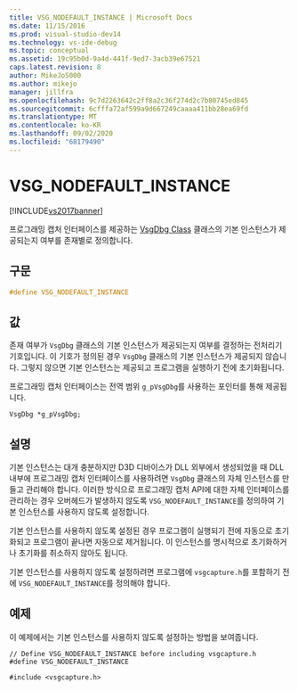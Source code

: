 ```yaml
---
title: VSG_NODEFAULT_INSTANCE | Microsoft Docs
ms.date: 11/15/2016
ms.prod: visual-studio-dev14
ms.technology: vs-ide-debug
ms.topic: conceptual
ms.assetid: 19c95b0d-9a4d-441f-9ed7-3acb39e67521
caps.latest.revision: 8
author: MikeJo5000
ms.author: mikejo
manager: jillfra
ms.openlocfilehash: 9c7d2263642c2ff8a2c36f274d2c7b80745ed845
ms.sourcegitcommit: 6cfffa72af599a9d667249caaaa411bb28ea69fd
ms.translationtype: MT
ms.contentlocale: ko-KR
ms.lasthandoff: 09/02/2020
ms.locfileid: "68179490"
---
```

# <a name="vsg_nodefault_instance"></a>VSG_NODEFAULT_INSTANCE
[!INCLUDE[vs2017banner](../includes/vs2017banner.md)]

프로그래밍 캡처 인터페이스를 제공하는 [VsgDbg Class](../debugger/vsgdbg-class.md) 클래스의 기본 인스턴스가 제공되는지 여부를 존재별로 정의합니다.  
  
## <a name="syntax"></a>구문  
  
```cpp  
#define VSG_NODEFAULT_INSTANCE  
```  
  
## <a name="value"></a>값  
 존재 여부가 `VsgDbg` 클래스의 기본 인스턴스가 제공되는지 여부를 결정하는 전처리기 기호입니다. 이 기호가 정의된 경우 `VsgDbg` 클래스의 기본 인스턴스가 제공되지 않습니다. 그렇지 않으면 기본 인스턴스는 제공되고 프로그램을 실행하기 전에 초기화됩니다.  
  
 프로그래밍 캡처 인터페이스는 전역 범위 `g_pVsgDbg`를 사용하는 포인터를 통해 제공됩니다.  
  
```  
VsgDbg *g_pVsgDbg;  
```  
  
## <a name="remarks"></a>설명  
 기본 인스턴스는 대개 충분하지만 D3D 디바이스가 DLL 외부에서 생성되었을 때 DLL 내부에 프로그래밍 캡처 인터페이스를 사용하려면 `VsgDbg` 클래스의 자체 인스턴스를 만들고 관리해야 합니다. 이러한 방식으로 프로그래밍 캡처 API에 대한 자체 인터페이스를 관리하는 경우 오버헤드가 발생하지 않도록 `VSG_NODEFAULT_INSTANCE`를 정의하여 기본 인스턴스를 사용하지 않도록 설정합니다.  
  
 기본 인스턴스를 사용하지 않도록 설정된 경우 프로그램이 실행되기 전에 자동으로 초기화되고 프로그램이 끝나면 자동으로 제거됩니다. 이 인스턴스를 명시적으로 초기화하거나 초기화를 취소하지 않아도 됩니다.  
  
 기본 인스턴스를 사용하지 않도록 설정하려면 프로그램에 `vsgcapture.h`를 포함하기 전에 `VSG_NODEFAULT_INSTANCE`를 정의해야 합니다.  
  
## <a name="example"></a>예제  
 이 예제에서는 기본 인스턴스를 사용하지 않도록 설정하는 방법을 보여줍니다.  
  
```  
// Define VSG_NODEFAULT_INSTANCE before including vsgcapture.h  
#define VSG_NODEFAULT_INSTANCE  
  
#include <vsgcapture.h>  
```
